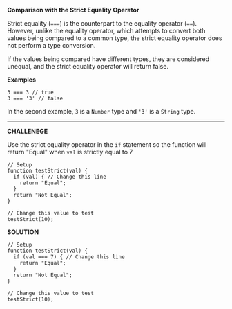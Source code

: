 **Comparison with the Strict Equality Operator**

Strict equality (`===`) is the counterpart to the equality operator (`==`). However, unlike the equality operator, which attempts to convert both values being compared to a common type, the strict equality operator does not perform a type conversion.

If the values being compared have different types, they are considered unequal, and the strict equality operator will return false.

**Examples**
```
3 === 3 // true
3 === '3' // false
```

In the second example, `3` is a `Number` type and `'3'` is a `String` type.


---------------------

**CHALLENEGE**

Use the strict equality operator in the `if` statement so the function will return "Equal" when `val` is strictly equal to 7

```
// Setup
function testStrict(val) {
  if (val) { // Change this line
    return "Equal";
  }
  return "Not Equal";
}

// Change this value to test
testStrict(10);
```

**SOLUTION**

```
// Setup
function testStrict(val) {
  if (val === 7) { // Change this line
    return "Equal";
  }
  return "Not Equal";
}

// Change this value to test
testStrict(10);
```
